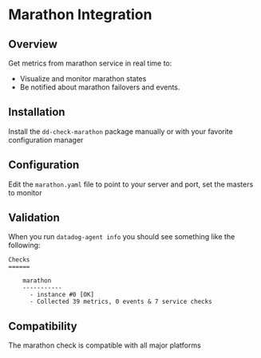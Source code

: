 # Marathon Integration

## Overview

Get metrics from marathon service in real time to:

* Visualize and monitor marathon states
* Be notified about marathon failovers and events.

## Installation

Install the `dd-check-marathon` package manually or with your favorite configuration manager

## Configuration

Edit the `marathon.yaml` file to point to your server and port, set the masters to monitor

## Validation

When you run `datadog-agent info` you should see something like the following:

    Checks
    ======

        marathon
        -----------
          - instance #0 [OK]
          - Collected 39 metrics, 0 events & 7 service checks

## Compatibility

The marathon check is compatible with all major platforms

